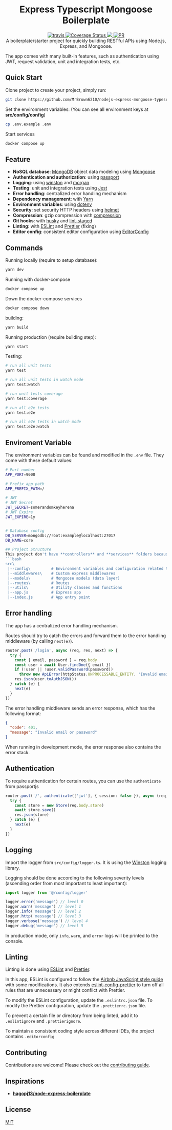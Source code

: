 <h1 align="center">Express Typescript Mongoose Boilerplate</h1>

<p align="center">
  <a href="https://travis-ci.com/github/MrBrown6210/nodejs-express-mongoose-typescript-boilerplate">
    <img src="https://travis-ci.com/MrBrown6210/nodejs-express-mongoose-typescript-boilerplate.svg?branch=main" alt="travis" />
  </a>
  <a href='https://coveralls.io/github/MrBrown6210/nodejs-express-mongoose-typescript-boilerplate?branch=main'>
    <img src='https://coveralls.io/repos/github/MrBrown6210/nodejs-express-mongoose-typescript-boilerplate/badge.svg?branch=main' alt='Coverage Status' />
  </a>
  <a href="https://www.codacy.com/gh/MrBrown6210/nodejs-express-mongoose-typescript-boilerplate/dashboard?utm_source=github.com&amp;utm_medium=referral&amp;utm_content=MrBrown6210/nodejs-express-mongoose-typescript-boilerplate&amp;utm_campaign=Badge_Grade"><img src="https://app.codacy.com/project/badge/Grade/2fa9351c9741489ebf545d5407d9b7fd"/>
  </a>
  <a href="http://makeapullrequest.com">
    <img src="https://img.shields.io/badge/PRs-welcome-brightgreen.svg?style=flat-square" alt="PR" />
  </a>
  <br>
  A boilerplate/starter project for quickly building RESTful APIs using Node.js, Express, and Mongoose.
</p>
The app comes with many built-in features, such as authentication using JWT, request validation, unit and integration tests, etc.

## Quick Start

Clone project to create your project, simply run:

```bash
git clone https://github.com/MrBrown6210/nodejs-express-mongoose-typescript-boilerplate.git <project-name>
```

Set the environment variables:
(You can see all environment keys at **src/config/config**)

```bash
cp .env.example .env
```

Start services

```bash
docker compose up
```

## Feature

- **NoSQL database**: [MongoDB](https://www.mongodb.com/) object data modeling using [Mongoose](https://mongoosejs.com/)
- **Authentication and authorization**: using [passport](http://www.passportjs.org/)
- **Logging**: using [winston](https://github.com/winstonjs/winston) and [morgan](https://github.com/expressjs/morgan)
- **Testing**: unit and integration tests using [Jest](https://jestjs.io/)
- **Error handling**: centralized error handling mechanism
- **Dependency management**: with [Yarn](https://yarnpkg.com/)
- **Environment variables**: using [dotenv](https://github.com/motdotla/dotenv)
- **Security**: set security HTTP headers using [helmet](https://helmetjs.github.io/)
- **Compression**: gzip compression with [compression](https://github.com/expressjs/compression)
- **Git hooks**: with [husky](https://github.com/typicode/husky) and [lint-staged](https://github.com/okonet/lint-staged)
- **Linting**: with [ESLint](https://eslint.org/) and [Prettier](https://prettier.io/) (fixing)
- **Editor config**: consistent editor configuration using [EditorConfig](https://editorconfig.org/)

## Commands

Running locally (require to setup database):

```bash
yarn dev
```

Running with docker-compose

```bash
docker compose up
```

Down the docker-compose services

```bash
docker compose down
```

building:

```bash
yarn build
```

Running production (require building step):

```bash
yarn start
```

Testing:

```bash
# run all unit tests
yarn test

# run all unit tests in watch mode
yarn test:watch

# run unit tests coverage
yarn test:coverage

# run all e2e tests
yarn test:e2e

# run all e2e tests in watch mode
yarn test:e2e:watch
```

## Enviroment Variable

The environment variables can be found and modified in the `.env` file. They come with these default values:

````bash
# Port number
APP_PORT=9000

# Prefix app path
APP_PREFIX_PATH=/

# JWT
# JWT Secret
JWT_SECRET=somerandomkeyherena
# JWT Expire
JWT_EXPIRE=1y


# Database config
DB_SERVER=mongodb://root:example@localhost:27017
DB_NAME=core

## Project Structure
This project don't have **controllers** and **services** folders because we want to minimalized. If you want them, you can create it
```bash
src\
 |--config\         # Environment variables and configuration related things
 |--middlewares\    # Custom express middlewares
 |--models\         # Mongoose models (data layer)
 |--routes\         # Routes
 |--utils\          # Utility classes and functions
 |--app.js          # Express app
 |--index.js        # App entry point
````

## Error handling

The app has a centralized error handling mechanism.

Routes should try to catch the errors and forward them to the error handling middleware (by calling `next(e)`).

```ts
router.post('/login', async (req, res, next) => {
  try {
    const { email, password } = req.body
    const user = await User.findOne({ email })
    if (!user || !user.validPassword(password))
      throw new ApiError(httpStatus.UNPROCESSABLE_ENTITY, 'Invalid email or password')
    res.json(user.toAuthJSON())
  } catch (e) {
    next(e)
  }
})
```

The error handling middleware sends an error response, which has the following format:

```json
{
  "code": 401,
  "message": "Invalid email or password"
}
```

When running in development mode, the error response also contains the error stack.

## Authentication

To require authentication for certain routes, you can use the `authenticate` from passportjs

```ts
router.post('/', authenticate(['jwt'], { session: false }), async (req, res, next) => {
  try {
    const store = new Store(req.body.store)
    await store.save()
    res.json(store)
  } catch (e) {
    next(e)
  }
})
```

## Logging

Import the logger from `src/config/logger.ts`. It is using the [Winston](https://github.com/winstonjs/winston) logging library.

Logging should be done according to the following severity levels (ascending order from most important to least important):

```ts
import logger from '@/config/logger'

logger.error('message') // level 0
logger.warn('message') // level 1
logger.info('message') // level 2
logger.http('message') // level 3
logger.verbose('message') // level 4
logger.debug('message') // level 5
```

In production mode, only `info`, `warn`, and `error` logs will be printed to the console.

## Linting

Linting is done using [ESLint](https://eslint.org/) and [Prettier](https://prettier.io/).

In this app, ESLint is configured to follow the [Airbnb JavaScript style guide](https://github.com/airbnb/javascript/tree/master/packages/eslint-config-airbnb-base) with some modifications. It also extends [eslint-config-prettier](https://github.com/prettier/eslint-config-prettier) to turn off all rules that are unnecessary or might conflict with Prettier.

To modify the ESLint configuration, update the `.eslintrc.json` file. To modify the Prettier configuration, update the `.prettierrc.json` file.

To prevent a certain file or directory from being linted, add it to `.eslintignore` and `.prettierignore`.

To maintain a consistent coding style across different IDEs, the project contains `.editorconfig`

## Contributing

Contributions are welcome! Please check out the [contributing guide](https://github.com/MrBrown6210/nodejs-express-mongoose-typescript-boilerplate/blob/main/CONTRIBUTING.md).

## Inspirations

- **[hagopj13/node-express-boilerplate](https://github.com/hagopj13/node-express-boilerplate)**

## License

[MIT](https://github.com/MrBrown6210/nodejs-express-mongoose-typescript-boilerplate/blob/master/LICENSE)
